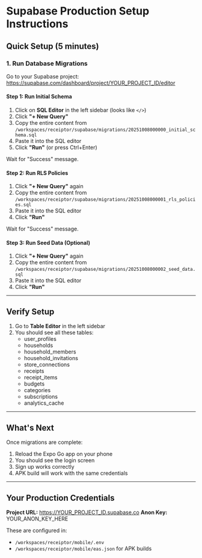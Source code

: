 # Supabase Production Setup Instructions

## Quick Setup (5 minutes)

### 1. Run Database Migrations

Go to your Supabase project: https://supabase.com/dashboard/project/YOUR_PROJECT_ID/editor

#### Step 1: Run Initial Schema

1. Click on **SQL Editor** in the left sidebar (looks like `</>`)
2. Click **"+ New Query"**
3. Copy the entire content from `/workspaces/receiptor/supabase/migrations/20251008000000_initial_schema.sql`
4. Paste it into the SQL editor
5. Click **"Run"** (or press Ctrl+Enter)

Wait for "Success" message.

#### Step 2: Run RLS Policies

1. Click **"+ New Query"** again
2. Copy the entire content from `/workspaces/receiptor/supabase/migrations/20251008000001_rls_policies.sql`
3. Paste it into the SQL editor
4. Click **"Run"**

Wait for "Success" message.

#### Step 3: Run Seed Data (Optional)

1. Click **"+ New Query"** again
2. Copy the entire content from `/workspaces/receiptor/supabase/migrations/20251008000002_seed_data.sql`
3. Paste it into the SQL editor
4. Click **"Run"**

---

## Verify Setup

1. Go to **Table Editor** in the left sidebar
2. You should see all these tables:
   - user_profiles
   - households
   - household_members
   - household_invitations
   - store_connections
   - receipts
   - receipt_items
   - budgets
   - categories
   - subscriptions
   - analytics_cache

---

## What's Next

Once migrations are complete:

1. Reload the Expo Go app on your phone
2. You should see the login screen
3. Sign up works correctly
4. APK build will work with the same credentials

---

## Your Production Credentials

**Project URL:** https://YOUR_PROJECT_ID.supabase.co
**Anon Key:** YOUR_ANON_KEY_HERE

These are configured in:

- `/workspaces/receiptor/mobile/.env`
- `/workspaces/receiptor/mobile/eas.json` for APK builds
